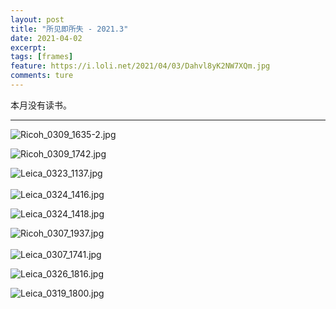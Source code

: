 ```yaml
---
layout: post
title: "所见即所失 - 2021.3"
date: 2021-04-02
excerpt: 
tags: [frames]
feature: https://i.loli.net/2021/04/03/Dahvl8yK2NW7XQm.jpg
comments: ture
---
```


本月没有读书。

---

![Ricoh_0309_1635-2.jpg](https://i.loli.net/2021/04/03/XkmsnuTSxvObeYq.jpg)

![Ricoh_0309_1742.jpg](https://i.loli.net/2021/04/03/6OrhVWFuHUYbfCT.jpg)

![Leica_0323_1137.jpg](https://i.loli.net/2021/04/03/UqJwYcvlmf4By58.jpg)
<br>
<br>
![Leica_0324_1416.jpg](https://i.loli.net/2021/04/03/8pc7SIuf3yKbgts.jpg)

![Leica_0324_1418.jpg](https://i.loli.net/2021/04/03/CjB7vlIni8XKDyP.jpg)

![Ricoh_0307_1937.jpg](https://i.loli.net/2021/04/03/fjvNuhRSTWcVI81.jpg)
<br>
<br>
![Leica_0307_1741.jpg](https://i.loli.net/2021/04/03/kfaReGPiIvUV6wn.jpg)

![Leica_0326_1816.jpg](https://i.loli.net/2021/04/03/Dahvl8yK2NW7XQm.jpg)

![Leica_0319_1800.jpg](https://i.loli.net/2021/04/03/huEX7bUKSxtkBeN.jpg)
